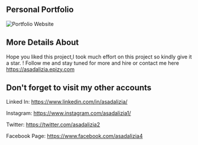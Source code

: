 ## Personal Portfolio

![Portfolio Website](https://i.ibb.co/WgPMpts/image.png)

## More Details About

Hope you liked this project,I took much effort on this project so kindly give it a star. ! Follow me and stay tuned for more and hire or contact me here https://asadalizia.epizy.com ⁠

## Don't forget to visit my other accounts

Linked In: https://www.linkedin.com/in/asadalizia/

Instagram: https://www.instagram.com/asadalizia1/

Twitter: https://twitter.com/asadalizia2

Facebook Page: https://www.facebook.com/asadalizia4
